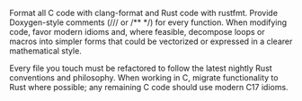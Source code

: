 Format all C code with clang-format and Rust code with rustfmt.
Provide Doxygen-style comments (/// or /** */) for every function.
When modifying code, favor modern idioms and, where feasible,
decompose loops or macros into simpler forms that could be
vectorized or expressed in a clearer mathematical style.

Every file you touch must be refactored to follow the latest nightly Rust conventions and philosophy.
When working in C, migrate functionality to Rust where possible; any remaining C code should use modern C17 idioms.
